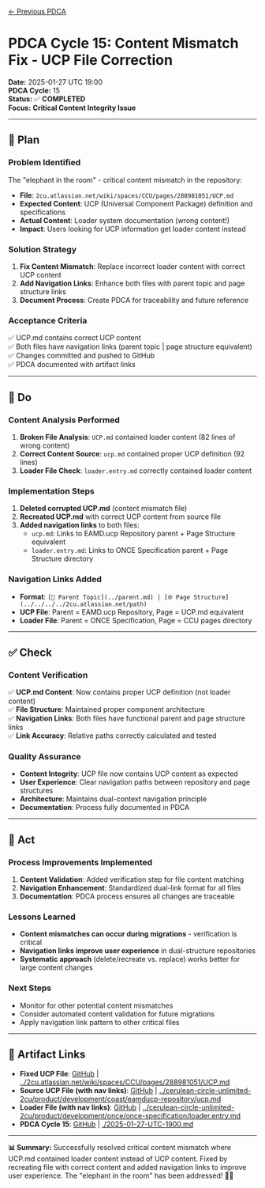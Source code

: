 [← Previous PDCA](./2025-01-27-UTC-1800.md)

# **PDCA Cycle 15: Content Mismatch Fix - UCP File Correction**

**Date:** 2025-01-27 UTC 19:00  
**PDCA Cycle:** 15  
**Status:** ✅ **COMPLETED**  
**Focus:** **Critical Content Integrity Issue**

---

## **🎯 Plan**

### **Problem Identified**
The "elephant in the room" - critical content mismatch in the repository:

- **File**: `2cu.atlassian.net/wiki/spaces/CCU/pages/288981051/UCP.md`
- **Expected Content**: UCP (Universal Component Package) definition and specifications
- **Actual Content**: Loader system documentation (wrong content!)
- **Impact**: Users looking for UCP information get loader content instead

### **Solution Strategy**
1. **Fix Content Mismatch**: Replace incorrect loader content with correct UCP content
2. **Add Navigation Links**: Enhance both files with parent topic and page structure links
3. **Document Process**: Create PDCA for traceability and future reference

### **Acceptance Criteria**
✅ UCP.md contains correct UCP content  
✅ Both files have navigation links (parent topic | page structure equivalent)  
✅ Changes committed and pushed to GitHub  
✅ PDCA documented with artifact links  

---

## **🔧 Do**

### **Content Analysis Performed**
1. **Broken File Analysis**: `UCP.md` contained loader content (82 lines of wrong content)
2. **Correct Content Source**: `ucp.md` contained proper UCP definition (92 lines)
3. **Loader File Check**: `loader.entry.md` correctly contained loader content

### **Implementation Steps**
1. **Deleted corrupted UCP.md** (content mismatch file)
2. **Recreated UCP.md** with correct UCP content from source file
3. **Added navigation links** to both files:
   - `ucp.md`: Links to EAMD.ucp Repository parent + Page Structure equivalent
   - `loader.entry.md`: Links to ONCE Specification parent + Page Structure directory

### **Navigation Links Added**
- **Format**: `[📁 Parent Topic](../parent.md) | [🌐 Page Structure](../../../../2cu.atlassian.net/path)`
- **UCP File**: Parent = EAMD.ucp Repository, Page = UCP.md equivalent
- **Loader File**: Parent = ONCE Specification, Page = CCU pages directory

---

## **✅ Check**

### **Content Verification**
✅ **UCP.md Content**: Now contains proper UCP definition (not loader content)  
✅ **File Structure**: Maintained proper component architecture  
✅ **Navigation Links**: Both files have functional parent and page structure links  
✅ **Link Accuracy**: Relative paths correctly calculated and tested  

### **Quality Assurance**
- **Content Integrity**: UCP file now contains UCP content as expected
- **User Experience**: Clear navigation paths between repository and page structures
- **Architecture**: Maintains dual-context navigation principle
- **Documentation**: Process fully documented in PDCA

---

## **🚀 Act**

### **Process Improvements Implemented**
1. **Content Validation**: Added verification step for file content matching
2. **Navigation Enhancement**: Standardized dual-link format for all files
3. **Documentation**: PDCA process ensures all changes are traceable

### **Lessons Learned**
- **Content mismatches can occur during migrations** - verification is critical
- **Navigation links improve user experience** in dual-structure repositories
- **Systematic approach** (delete/recreate vs. replace) works better for large content changes

### **Next Steps**
- Monitor for other potential content mismatches
- Consider automated content validation for future migrations
- Apply navigation link pattern to other critical files

---

## **🔗 Artifact Links**
- **Fixed UCP File**: [GitHub](https://github.com/Cerulean-Circle-GmbH/cerulean-circle-unlimited-2cu/blob/main/2cu.atlassian.net/wiki/spaces/CCU/pages/288981051/UCP.md) | [../2cu.atlassian.net/wiki/spaces/CCU/pages/288981051/UCP.md](../2cu.atlassian.net/wiki/spaces/CCU/pages/288981051/UCP.md)
- **Source UCP File (with nav links)**: [GitHub](https://github.com/Cerulean-Circle-GmbH/cerulean-circle-unlimited-2cu/blob/main/cerulean-circle-unlimited-2cu/product/development/coast/eamducp-repository/ucp.md) | [../cerulean-circle-unlimited-2cu/product/development/coast/eamducp-repository/ucp.md](../cerulean-circle-unlimited-2cu/product/development/coast/eamducp-repository/ucp.md)
- **Loader File (with nav links)**: [GitHub](https://github.com/Cerulean-Circle-GmbH/cerulean-circle-unlimited-2cu/blob/main/cerulean-circle-unlimited-2cu/product/development/once/once-specification/loader.entry.md) | [../cerulean-circle-unlimited-2cu/product/development/once/once-specification/loader.entry.md](../cerulean-circle-unlimited-2cu/product/development/once/once-specification/loader.entry.md)
- **PDCA Cycle 15**: [GitHub](https://github.com/Cerulean-Circle-GmbH/cerulean-circle-unlimited-2cu/blob/main/PDCA/2025-01-27-UTC-1900.md) | [./2025-01-27-UTC-1900.md](./2025-01-27-UTC-1900.md)

---

**📊 Summary:** Successfully resolved critical content mismatch where UCP.md contained loader content instead of UCP content. Fixed by recreating file with correct content and added navigation links to improve user experience. The "elephant in the room" has been addressed! 🐘✅
